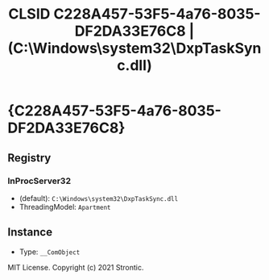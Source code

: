 ﻿---
title: "CLSID C228A457-53F5-4a76-8035-DF2DA33E76C8 | (C:\\Windows\\system32\\DxpTaskSync.dll)"
excerpt: What is COM-Object CLSID C228A457-53F5-4a76-8035-DF2DA33E76C8?
---

# {C228A457-53F5-4a76-8035-DF2DA33E76C8}


## Registry


### InProcServer32

* (default): `C:\Windows\system32\DxpTaskSync.dll`
* ThreadingModel: `Apartment`

## Instance

* Type: `__ComObject`

MIT License. Copyright (c) 2021 Strontic.


